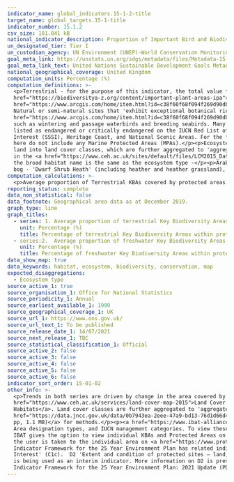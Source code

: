 ```yaml
---
indicator_name: global_indicators.15-1-2-title
target_name: global_targets.15-1-title
indicator_number: 15.1.2
csv_size: 181.041 kB
national_indicator_description: Proportion of Important Bird and Biodiversity Areas (IBAs) and Important Plant Areas (IPAs) that are covered by protected areas, by ecosystem type. 
un_designated_tier: Tier I
un_custodian_agency: UN Environment (UNEP)-World Conservation Monitoring Centre (WCMC), UN Environment (UNEP)
goal_meta_link: https://unstats.un.org/sdgs/metadata/files/Metadata-15-01-02.pdf
goal_meta_link_text: United Nations Sustainable Development Goals Metadata (PDF 455 KB)
national_geographical_coverage: United Kingdom
computation_units: Percentage (%)
computation_definitions: >-
  <p>Terrestrial - for the purpose of this indicator, the total value for terrestrial includes all ecosystem types that are included as disaggregations (including coastal and saltwater habitats within the land boundaries of the UK)</p><p><a
  href="https://biodiversitya-z.org/content/important-plant-areas-ipa">Key Biodiversity Area</a> - Key Biodiversity Areas (KBAs) include 1) <a href="https://biodiversitya-z.org/content/important-plant-areas-ipa">Important Plant Areas (IPAs)</a>, 2) <a
  href="https://www.arcgis.com/home/item.html?id=c38f60f68f094f269d90db26b1381837">Important Bird and Biodiversity Areas (IBAs)</a>, and 3) Alliance for Zero Extinction sites.</p><p><a href="https://biodiversitya-z.org/content/important-plant-areas-ipa">Important Plant Area (IPA)</a>  -
  Natural or semi-natural sites that 'exhibit exceptional botanical richness and/or support an outstanding assemblage of rare, threatened and/or endemic plant species and/or vegetation of high botanic value'</p><p><a
  href="https://www.arcgis.com/home/item.html?id=c38f60f68f094f269d90db26b1381837">Important Bird and Biodiversity Area (IBA)</a> - 'Selected on the basis of the bird numbers and species complements they hold. IBAs are particularly important for species that congregate in large numbers,
  such as wintering and passage waterbirds and breeding seabirds. Many sites have also been identified for species of global, and European/EU conservation concern.'</p><p>Alliance for Zero Extinction sites - Sites that contain '95% or more of the remaining population of one or more species
  listed as endangered or critically endangered on the IUCN Red List of Threatened Species'. There are currently no such sites in the UK.</p><p>Protected area - Protected areas include Nature Reserves, National Parks, Areas of Outstanding Natural Beauty (AONB), Sites of Special Scientific
  Interest (SSSI), Heritage Coast, and National Scenic Areas. For the full list of designations please see <a href="https://www.protectedplanet.net/country/GBR">Protected Planet</a>. Protected areas are taken from the World Database of Protected Areas (WDPA). Note that the data presented
  here do not include any Marine Protected Areas (MPAs).</p><p>Ecosystem type - Ecosystem type is determined using the Centre for Ecology and Hydrology's 2015 <a href="https://www.ceh.ac.uk/services/land-cover-map-2015">Land Cover Map (LCM2015)</a>. This uses satellite data to categorise
  land into land cover classes, which are further aggregated to 'aggregate classes', here referred to as Ecosystem type. Land cover classes are described in the <a href="https://data.jncc.gov.uk/data/0b7943ea-2eee-47a9-bd13-76d1d66d471f/JNCC-Report-307-SCAN-WEB.pdf">JNCC Report 307</a> and
  in the <a href="https://www.ceh.ac.uk/sites/default/files/LCM2015_Dataset_Documentation.pdf">Land Cover Map 2015 Documentation (PDF)</a>.</p><p> </p><p>The following definitions give the broad habitats included in each Ecosystem type, with notes in brackets. Where no definition is given,
  the broad habitat name is the same as the ecosystem type -</p><p>Arable - 'Arable and Horticulture'</p><p>Broadleaf woodland - 'Broadleaved, Mixed and Yew Woodland'</p><p>Coastal - 'Supra-littoral Rock', 'Littoral Rock' and 'Littoral Sediment' (including saltmarsh)</p><p>Mountain, heath,
  bog - 'Dwarf Shrub Heath' (including heather and heather grassland), 'Bog', and 'Inland Rock'.</p><p>Semi-natural grassland - 'Neutral Grassland', 'Calcareous Grassland', 'Acid Grassland', and 'Fen, Marsh and Swamp'.</p>
computation_calculations: >-
  <p>Average proportion of Terrestrial KBAs covered by protected areas  = sum area of KBAs of all ecosystem types except freshwater / sum area of protected areas of all ecosystrem types except freshwater *100.</p><p>No other calculations on the source data are required.
reporting_status: complete
data_non_statistical: false
data_footnote: Geographical area data as at December 2019.
graph_type: line
graph_titles:
  - series: 1. Average proportion of terrestrial Key Biodiversity Areas (KBAs) covered by protected areas
    unit: Percentage (%)
    title: Percentage of terrestrial Key Biodiversity Areas within protected areas (%)
  - series:2.  Average proportion of freshwater Key Biodiversity Areas (KBAs) covered by protected areas
    unit: Percentage (%)
    title: Percentage of freshwater Key Biodiversity Areas within protected areas (%)
data_show_map: true
data_keywords: habitat, ecosystem, biodiversity, conservation, map
expected_disaggregations:
  - Ecosystem type
source_active_1: true
source_organisation_1: Office for National Statistics
source_periodicity_1: Annual
source_earliest_available_1: 1999
source_geographical_coverage_1: UK
source_url_1: https://www.ons.gov.uk/
source_url_text_1: To be published
source_release_date_1: 14/07/2021
source_next_release_1: TBC
source_statistical_classification_1: Official
source_active_2: false
source_active_3: false
source_active_4: false
source_active_5: false
source_active_6: false
indicator_sort_order: 15-01-02
other_info: >-
  <p>Trends in both series are driven by change in the area covered by Protected Areas. There is no change in the area coverd by Key Biodiversity Areas over the time period presented<p><p>Ecosystem type is determined using the Centre for Ecology and Hydrology's 2015 <a
  href="https://www.ceh.ac.uk/services/land-cover-map-2015">Land Cover Map (LCM2015)</a>. This uses satellite data to categorise land into land cover classes, which are based on the <a href="https://jncc.gov.uk/our-work/uk-bap-priority-habitats/">Biodiversity Action Plan (BAP) Broad
  Habitats</a>. Land cover classes are further aggregated to 'aggregate classes', here referred to as Ecosystem type.  See definitions (above) for the land cover classes that are included in each ecosystem type. Land cover classes are described in the <a
  href="https://data.jncc.gov.uk/data/0b7943ea-2eee-47a9-bd13-76d1d66d471f/JNCC-Report-307-SCAN-WEB.pdf">JNCC Report 307 (PDF, 25 pp, 3.3 MB)</a>. Please see the <a href="https://www.ceh.ac.uk/sites/default/files/LCM2015_Dataset_Documentation.pdf">Land Cover Map 2015 Documentation (PDF, 65
  pp, 1.1 MB)</a> for methods.</p><p><a href="https://www.ibat-alliance.org/dashboard">The International Biodiversity Assessment Tool (IBAT)</a> reports international data for this indicator. UK-level data can be found in the Country Profiles, with further information included on Protected
  Area designation types, and IUCN management categories. To view these you will need to create a log in but this is free to do. Please note that the figures we present here differ slightly, because we include an extra set of Key Biodiversity Areas (KBAs), namely Important Plant Areas.
  IBAT gives the option to view individual KBAs and Protected Areas on a map - by clicking on KBAs, and then on the name of the area the user is given more information on why it is classed as a KBA, and the species present. By clicking on Protected Areas, and then on the name of the area,
  the user is taken to the individual area on <a href="https://www.protectedplanet.net/en/search-areas?geo_type=site">Protected Planet</a>. To use the map go to <a href="https://www.ibat-alliance.org/visual-data-map">Data Map</a> and make selections in Apply Layers.</p><p>The Outcome
  Indicator Framework for the 25 Year Environment Plan has related indicators for the UK: <a href="https://jncc.gov.uk/our-work/ukbi-c1-protected-areas/">C1 'Protected Areas'</a> includes 'Total extent of protected areas on land' (C1a), and 'Condition of areas/sites of Special Scientific
  Interest' (C1c).  D2 'Extent and condition of protected sites – land, water and sea' is still in development, but the <a href="https://www.gov.uk/government/statistics/england-biodiversity-indicators">England biodiversity indicator</a> 'Extent and condition of protected areas in England'
  is being used as an interim indicator. More information on D2 is presented in the <a href = "https://assets.publishing.service.gov.uk/government/uploads/system/uploads/attachment_data/file/992970/Outcome_Indicator_Framework_for_the_25_Year_Environment_Plan_2021_Update.pdf">Outcome
  Indicator Framework for the 25 Year Environment Plan: 2021 Update (PDF, 167 pp, 2.8 MB)</a>.</p><p> Data follows the UN specification for this indicator. This indicator has not been identified in collaboration with topic experts.
---
```

